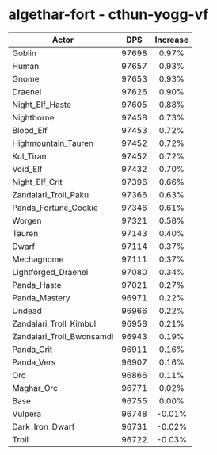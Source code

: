 # algethar-fort - cthun-yogg-vf
| Actor | DPS | Increase |
|---|:---:|:---:|
|Goblin|97698|0.97%|
|Human|97657|0.93%|
|Gnome|97653|0.93%|
|Draenei|97626|0.90%|
|Night_Elf_Haste|97605|0.88%|
|Nightborne|97458|0.73%|
|Blood_Elf|97453|0.72%|
|Highmountain_Tauren|97452|0.72%|
|Kul_Tiran|97452|0.72%|
|Void_Elf|97432|0.70%|
|Night_Elf_Crit|97396|0.66%|
|Zandalari_Troll_Paku|97366|0.63%|
|Panda_Fortune_Cookie|97346|0.61%|
|Worgen|97321|0.58%|
|Tauren|97143|0.40%|
|Dwarf|97114|0.37%|
|Mechagnome|97111|0.37%|
|Lightforged_Draenei|97080|0.34%|
|Panda_Haste|97021|0.27%|
|Panda_Mastery|96971|0.22%|
|Undead|96966|0.22%|
|Zandalari_Troll_Kimbul|96958|0.21%|
|Zandalari_Troll_Bwonsamdi|96943|0.19%|
|Panda_Crit|96911|0.16%|
|Panda_Vers|96907|0.16%|
|Orc|96866|0.11%|
|Maghar_Orc|96771|0.02%|
|Base|96755|0.00%|
|Vulpera|96748|-0.01%|
|Dark_Iron_Dwarf|96731|-0.02%|
|Troll|96722|-0.03%|
